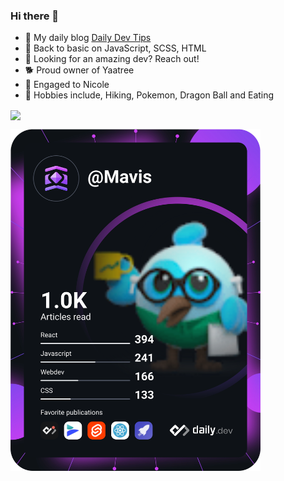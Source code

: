 ### Hi there 👋

- 🚨 My daily blog [Daily Dev Tips](https://daily-dev-tips.com/)
- 🌱 Back to basic on JavaScript, SCSS, HTML
- 🚀 Looking for an amazing dev? Reach out!
- 🐕 Proud owner of Yaatree
- 💍 Engaged to Nicole
- 🙉 Hobbies include, Hiking, Pokemon, Dragon Ball and Eating

<img align="center" src="https://github-readme-stats.vercel.app/api/?username=Mavis2103&theme=dracula" />

<a href="https://app.daily.dev/Mavis"><img src="https://github.com/Mavis2103/Mavis2103/blob/main/devcard.svg" width="400" alt="Quân Trần's Dev Card"/></a>
